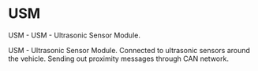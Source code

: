 # USM
USM - USM - Ultrasonic Sensor Module.

USM - Ultrasonic Sensor Module. Connected to ultrasonic sensors around the vehicle. Sending out proximity messages through CAN network.
